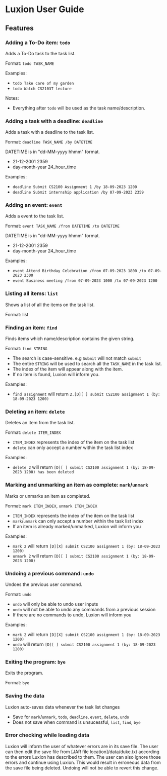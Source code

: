 # Luxion User Guide

## Features 

### Adding a To-Do item: `todo`

Adds a To-Do task to the task list.

Format: `todo TASK_NAME`

Examples: 

- `todo Take care of my garden`
- `todo Watch CS2103T lecture`

Notes:
- Everything after `todo` will be used as the task name/description.

### Adding a task with a deadline: `deadline`

Adds a task with a deadline to the task list.

Format: `deadline TASK_NAME /by DATETIME`

DATETIME is in "dd-MM-yyyy hhmm" format.
- 21-12-2001 2359
- day-month-year 24_hour_time

Examples: 

- `deadline Submit CS2100 Assignment 1 /by 18-09-2023 1200`
- `deadline Submit internship application /by 07-09-2023 2359`

### Adding an event: `event`

Adds a event to the task list.

Format: `event TASK_NAME /from DATETIME /to DATETIME`

DATETIME is in "dd-MM-yyyy hhmm" format.
- 21-12-2001 2359
- day-month-year 24_hour_time

Examples:
- `event Attend Birthday Celebration /from 07-09-2023 1800 /to 07-09-2023 2300`
- `event Business meeting /from 07-09-2023 1000 /to 07-09-2023 1200`

### Listing all items: `list`

Shows a list of all the items on the task list.

Format: list

### Finding an item: `find`

Finds items which name/description contains the given string.

Format: `find STRING`

- The search is case-sensitive. e.g `Submit` will not match `submit`
- The entire `STRING` will be used to search all the `TASK_NAME` in the task list.
- The index of the item will appear along with the item.
- If no item is found, Luxion will inform you.

Examples:
- `find assignment` will return `2.[D][ ] submit CS2100 assignment 1 (by: 18-09-2023 1200)`

### Deleting an item: `delete`

Deletes an item from the task list.

Format: `delete ITEM_INDEX`

- `ITEM_INDEX` represents the index of the item on the task list
- `delete` can only accept a number within the task list index

Examples:
- `delete 2` will return `[D][ ] submit CS2100 assignment 1 (by: 18-09-2023 1200) has been deleted`

### Marking and unmarking an item as complete: `mark`/`unmark`

Marks or unmarks an item as completed.

Format: `mark ITEM_INDEX`, `unmark ITEM_INDEX`

- `ITEM_INDEX` represents the index of the item on the task list
- `mark`/`unmark` can only accept a number within the task list index
- If an item is already marked/unmarked, Luxion will inform you

Examples:
- `mark 2` will return `[D][X] submit CS2100 assignment 1 (by: 18-09-2023 1200)`
- `unmark 2` will return `[D][ ] submit CS2100 assignment 1 (by: 18-09-2023 1200)`

### Undoing a previous command: `undo`

Undoes the previous user command.

Format: `undo`

- `undo` will only be able to undo user inputs
- `undo` will not be able to undo any commands from a previous session
- If there are no commands to undo, Luxion will inform you

Examples:
- `mark 2` will return `[D][X] submit CS2100 assignment 1 (by: 18-09-2023 1200)`
- `undo` will return `[D][ ] submit CS2100 assignment 1 (by: 18-09-2023 1200)`

### Exiting the program: `bye`

Exits the program.

Format: `bye`

### Saving the data

Luxion auto-saves data whenever the task list changes

- Save for `mark`/`unmark`, `todo`, `deadline`, `event`, `delete`, `undo`
- Does not save when command is unsucessful, `list`, `find`, `bye`

### Error checking while loading data

Luxion will inform the user of whatever errors are in its save file.
The user can then edit the save file from [JAR file location]/data/duke.txt according to the errors Luxion has described to them.
The user can also ignore those errors and continue using Luxion.
This would result in erroneous data from the save file being deleted.
Undoing will not be able to revert this change.
